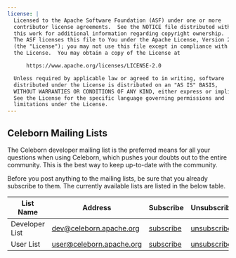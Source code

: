 ```yaml
---
license: |
  Licensed to the Apache Software Foundation (ASF) under one or more
  contributor license agreements.  See the NOTICE file distributed with
  this work for additional information regarding copyright ownership.
  The ASF licenses this file to You under the Apache License, Version 2.0
  (the "License"); you may not use this file except in compliance with
  the License.  You may obtain a copy of the License at

      https://www.apache.org/licenses/LICENSE-2.0

  Unless required by applicable law or agreed to in writing, software
  distributed under the License is distributed on an "AS IS" BASIS,
  WITHOUT WARRANTIES OR CONDITIONS OF ANY KIND, either express or implied.
  See the License for the specific language governing permissions and
  limitations under the License.
---
```


## Celeborn Mailing Lists

The Celeborn developer mailing list is the preferred means for all your questions when using Celeborn, which pushes your doubts out to the entire community. This is the best way to keep up-to-date with the community.

Before you post anything to the mailing lists, be sure that you already subscribe to them. The currently available lists are listed in the below table.

| List Name      | Address                  | Subscribe                                              | Unsubscribe                                                | Archive                                                                 |
|----------------|--------------------------|--------------------------------------------------------|------------------------------------------------------------|-------------------------------------------------------------------------|
| Developer List | dev@celeborn.apache.org  | [subscribe](mailto:dev-subscribe@celeborn.apache.org)  | [unsubscribe](mailto:dev-unsubscribe@celeborn.apache.org)  | [archive](https://lists.apache.org/list.html?dev@celeborn.apache.org)   |
| User List      | user@celeborn.apache.org | [subscribe](mailto:user-subscribe@celeborn.apache.org) | [unsubscribe](mailto:user-unsubscribe@celeborn.apache.org) | [archive](https://lists.apache.org/list.html?user@celeborn.apache.org)  |
